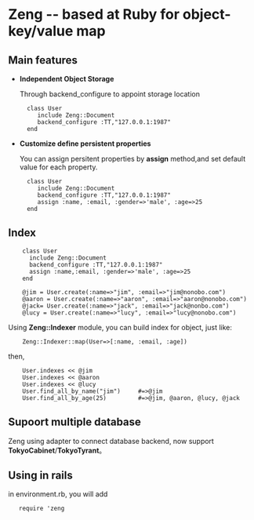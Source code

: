 Zeng -- based at Ruby for object-key/value map
==============================================


Main features
-------------

- **Independent Object Storage**

  Through backend_configure to appoint storage location

        class User
           include Zeng::Document
           backend_configure :TT,"127.0.0.1:1987"
        end

- **Customize define persistent properties**

  You can assign persitent properties by **assign** method,and set default value for each property.

        class User
           include Zeng::Document
           backend_configure :TT,"127.0.0.1:1987"
           assign :name, :email, :gender=>'male', :age=>25
        end


Index
-----

        class User
          include Zeng::Document
          backend_configure :TT,"127.0.0.1:1987"
          assign :name,:email, :gender=>'male', :age=>25
        end

        @jim = User.create(:name=>"jim", :email=>"jim@nonobo.com")
        @aaron = User.create(:name=>"aaron", :email=>"aaron@nonobo.com")
        @jack= User.create(:name=>"jack", :email=>"jack@nonbo.com")
        @lucy = User.create(:name=>"lucy", :email=>"lucy@nonobo.com")

Using **Zeng::Indexer** module, you can build index for object, just like:

        Zeng::Indexer::map(User=>[:name, :email, :age])

then,


        User.indexes << @jim
        User.indexes << @aaron
        User.indexes << @lucy
        User.find_all_by_name("jim")     #=>@jim
        User.find_all_by_age(25)         #=>@jim, @aaron, @lucy, @jack

Supoort multiple database
------------------------
Zeng using adapter to connect database backend, now support **TokyoCabinet**/**TokyoTyrant**。


Using in rails
--------------
  in environment.rb, you will add

       require 'zeng

